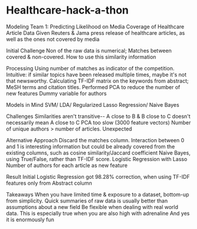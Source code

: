 # Healthcare-hack-a-thon
Modeling Team 1: Predicting Likelihood on Media Coverage of Healthcare Article
Data Given
Reuters & Jama press release of healthcare articles, as well as the ones not covered by media
 
Initial Challenge
Non of the raw data is numerical; 
Matches between covered & non-covered. How to use this similarity information
 
Processing
Using number of matches as indicator of the competition. Intuitive: if similar topics have been released multiple times, maybe it's not that newsworthy.
Calculating TF-IDF matrix on the keywords from abstract; MeSH terms and citation titles. Performed PCA to reduce the number of new features
Dummy variable for authors
 
Models in Mind
SVM/ LDA/ Regularized Lasso Regression/ Naive Bayes
 
Challenges
Similarities aren't transitive-- A close to B & B close to C doesn't necessarily mean A close to C
PCA too slow (3000 feature vectors)
Number of unique authors > number of articles. Unexpected
 
Alternative Approach
Discard the matches column. Interaction between 0 and 1 is interesting information but could be already covered from the existing columns, such as cosine similarity/Jaccard coefficient
Naive Bayes, using True/False, rather than TF-IDF score.
Logistic Regression with Lasso
Number of authors for each article as new feature
 
Result
Initial Logistic Regression got 98.28% correction, when using TF-IDF features only from Abstract column
 
Takeaways
When you have limited time & exposure to a dataset, bottom-up from simplicity. 
Quick summaries of raw data is usually better than assumptions about a new field
Be flexible when dealing with real world data. This is especially true when you are also high with adrenaline
And yes it is enormously fun

